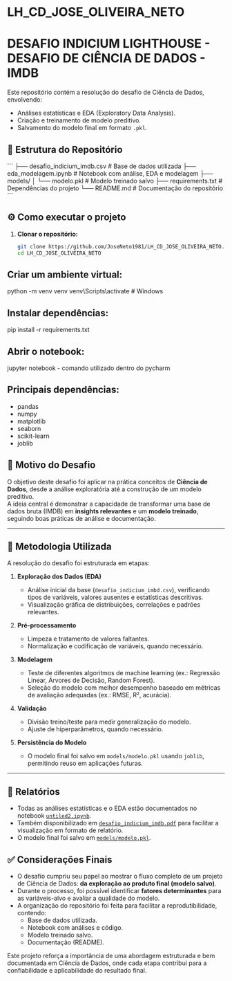 # LH_CD_JOSE_OLIVEIRA_NETO  
# DESAFIO INDICIUM LIGHTHOUSE - DESAFIO DE CIÊNCIA DE DADOS - IMDB


Este repositório contém a resolução do desafio de Ciência de Dados, envolvendo:
- Análises estatísticas e EDA (Exploratory Data Analysis).
- Criação e treinamento de modelo preditivo.
- Salvamento do modelo final em formato `.pkl`.

## 📂 Estrutura do Repositório
´´´
├── desafio_indicium_imdb.csv # Base de dados utilizada
├── eda_modelagem.ipynb # Notebook com análise, EDA e modelagem
├── models/
│ └── modelo.pkl # Modelo treinado salvo
├── requirements.txt # Dependências do projeto
└── README.md # Documentação do repositório
´´´

## ⚙️ Como executar o projeto

1. **Clonar o repositório:**
   ```bash
   git clone https://github.com/JoseNeto1981/LH_CD_JOSE_OLIVEIRA_NETO.git
   cd LH_CD_JOSE_OLIVEIRA_NETO


## Criar um ambiente virtual:
python -m venv venv
venv\Scripts\activate      # Windows


## Instalar dependências:
pip install -r requirements.txt

## Abrir o notebook:
jupyter notebook - comando utilizado dentro do pycharm

## Principais dependências:
- pandas
- numpy
- matplotlib
- seaborn
- scikit-learn
- joblib

## 🎯 Motivo do Desafio
O objetivo deste desafio foi aplicar na prática conceitos de **Ciência de Dados**, desde a análise exploratória até a construção de um modelo preditivo.  
A ideia central é demonstrar a capacidade de transformar uma base de dados bruta (IMDB) em **insights relevantes** e um **modelo treinado**, seguindo boas práticas de análise e documentação.

---

## 🧩 Metodologia Utilizada
A resolução do desafio foi estruturada em etapas:

1. **Exploração dos Dados (EDA)**  
   - Análise inicial da base (`desafio_indicium_imbd.csv`), verificando tipos de variáveis, valores ausentes e estatísticas descritivas.  
   - Visualização gráfica de distribuições, correlações e padrões relevantes.  

2. **Pré-processamento**  
   - Limpeza e tratamento de valores faltantes.  
   - Normalização e codificação de variáveis, quando necessário.  

3. **Modelagem**  
   - Teste de diferentes algoritmos de machine learning (ex.: Regressão Linear, Árvores de Decisão, Random Forest).  
   - Seleção do modelo com melhor desempenho baseado em métricas de avaliação adequadas (ex.: RMSE, R², acurácia).  

4. **Validação**  
   - Divisão treino/teste para medir generalização do modelo.  
   - Ajuste de hiperparâmetros, quando necessário.  

5. **Persistência do Modelo**  
   - O modelo final foi salvo em `models/modelo.pkl` usando `joblib`, permitindo reuso em aplicações futuras.  

---

## 📑 Relatórios
- Todas as análises estatísticas e o EDA estão documentados no notebook [`untiled2.ipynb`](untiled2.ipynb).
- Também disponibilizado em [`desafio_indicium_imdb.pdf`](desafio_indicium_imdb.pdf) para facilitar a visualização em formato de relatório.
- O modelo final foi salvo em [`models/modelo.pkl`](models/modelo.pkl).


## ✅ Considerações Finais
- O desafio cumpriu seu papel ao mostrar o fluxo completo de um projeto de Ciência de Dados: **da exploração ao produto final (modelo salvo)**.  
- Durante o processo, foi possível identificar **fatores determinantes** para as variáveis-alvo e avaliar a qualidade do modelo.  
- A organização do repositório foi feita para facilitar a reprodutibilidade, contendo:
  - Base de dados utilizada.  
  - Notebook com análises e código.  
  - Modelo treinado salvo.  
  - Documentação (README).  

Este projeto reforça a importância de uma abordagem estruturada e bem documentada em Ciência de Dados, onde cada etapa contribui para a confiabilidade e aplicabilidade do resultado final.


   
